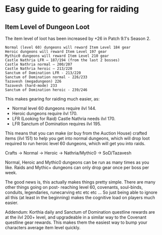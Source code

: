 # Easy guide to gearing for raiding

## Item Level of Dungeon Loot

The item level of loot has been increased by +26 in Patch 9.1's Season 2.

    Normal (level 60) dungeons will reward Item Level 184 gear
    Heroic dungeons will reward Item Level 197 gear 
    Mythic0 dungeons will reward Item Level 210 gear 
    Castle Nathria LFR – 187/194 (from the last 2 bosses)
    Castle Nathria normal – 200/207
    Castle Nathria heroic – 213/220
    Sanctum of Domination LFR - 213/220
    Sanctum of Domination normal - 226/233
    Tazavesh (megadungeon) 226
    Tazavesh (hard-mode) 233
    Sanctum of Domination heroic - 239/246

This makes gearing for raiding much easier, as:

* Normal level 60 dungeons require ilvl 144.
* Heroic dungeons require ilvl 170. 
* LFR (Looking for Raid) Castle Nathria needs ilvl 170. 
* LFR Sanctum of Domination requires ilvl 195.

This means that you can make (or buy from the Auction House) crafted items (ilvl 151) to help you get into normal dungeons, which will drop loot required to run heroic level 60 dungeons, which will get you into raids.

Crafts -> Normal -> Heroic -> Nathria/Mythic0 -> SoD/Tazavesh

Normal, Heroic and Mythic0 dungeons can be run as many times as you like. Raids and Mythic+ dungeons can only drop gear once per boss per week. 

The good news is, this actually makes things pretty simple. There are many other things going on post- reaching level 60, covenants, soul-binds, conduits, legendaries, runecarving etc etc etc ...
So just being able to ignore all this (at least in the beginning) makes the cognitive load on players much easier.

Addendum: Korthia daily and Sanctum of Domination questline rewards are at the ilvl 200+ level, and upgradeable in a similar way to the Covenant questline gear rewards. This makes them the easiest way to bump your characters average item level quickly.
